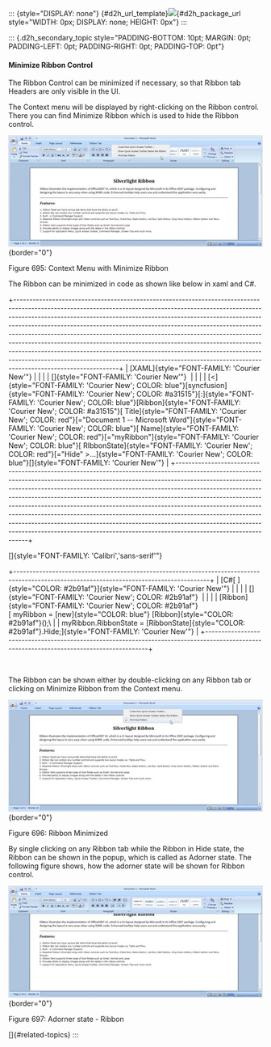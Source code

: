 ::: {style="DISPLAY: none"}
[](ms-xhelp:///?Id=d2h_url_template){#d2h_url_template}![](!package_url!){#d2h_package_url style="WIDTH: 0px; DISPLAY: none; HEIGHT: 0px"}
:::

::: {.d2h_secondary_topic style="PADDING-BOTTOM: 10pt; MARGIN: 0pt; PADDING-LEFT: 0pt; PADDING-RIGHT: 0pt; PADDING-TOP: 0pt"}
#### Minimize Ribbon Control

The Ribbon Control can be minimized if necessary, so that Ribbon tab Headers are only visible in the UI.

The Context menu will be displayed by right-clicking on the Ribbon control. There you can find Minimize Ribbon which is used to hide the Ribbon control.

![](../ImagesExt/image261_611.jpg){border="0"}

Figure 695: Context Menu with Minimize Ribbon

The Ribbon can be minimized in code as shown like below in xaml and C#.

+--------------------------------------------------------------------------------------------------------------------------------------------------------------------------------------------------------------------------------------------------------------------------------------------------------------------------------------------------------------------------------------------------------------------------------------------------------------------------------------------------------------------------------------------------------------------------------------------------------------------------------------------------------------------------------+
| [XAML]{style="FONT-FAMILY: 'Courier New'"}                                                                                                                                                                                                                                                                                                                                                                                                                                                                                                                                                                                                                                     |
|                                                                                                                                                                                                                                                                                                                                                                                                                                                                                                                                                                                                                                                                                |
| []{style="FONT-FAMILY: 'Courier New'"}                                                                                                                                                                                                                                                                                                                                                                                                                                                                                                                                                                                                                                         |
|                                                                                                                                                                                                                                                                                                                                                                                                                                                                                                                                                                                                                                                                                |
| [\<]{style="FONT-FAMILY: 'Courier New'; COLOR: blue"}[syncfusion]{style="FONT-FAMILY: 'Courier New'; COLOR: #a31515"}[:]{style="FONT-FAMILY: 'Courier New'; COLOR: blue"}[Ribbon]{style="FONT-FAMILY: 'Courier New'; COLOR: #a31515"}[ Title]{style="FONT-FAMILY: 'Courier New'; COLOR: red"}[=\"Document 1 -- Microsoft Word\"]{style="FONT-FAMILY: 'Courier New'; COLOR: blue"}[ Name]{style="FONT-FAMILY: 'Courier New'; COLOR: red"}[=\"myRibbon\"]{style="FONT-FAMILY: 'Courier New'; COLOR: blue"}[ RIbbonState]{style="FONT-FAMILY: 'Courier New'; COLOR: red"}[=\"Hide\" \>...]{style="FONT-FAMILY: 'Courier New'; COLOR: blue"}[]{style="FONT-FAMILY: 'Courier New'"} |
+--------------------------------------------------------------------------------------------------------------------------------------------------------------------------------------------------------------------------------------------------------------------------------------------------------------------------------------------------------------------------------------------------------------------------------------------------------------------------------------------------------------------------------------------------------------------------------------------------------------------------------------------------------------------------------+

[]{style="FONT-FAMILY: 'Calibri','sans-serif'"} 

+------------------------------------------------------------------------------------------------------------------------------------------+
| [C#[ ]{style="COLOR: #2b91af"}]{style="FONT-FAMILY: 'Courier New'"}                                                                      |
|                                                                                                                                          |
| []{style="FONT-FAMILY: 'Courier New'; COLOR: #2b91af"}                                                                                   |
|                                                                                                                                          |
| [Ribbon]{style="FONT-FAMILY: 'Courier New'; COLOR: #2b91af"}[ myRibbon = [new]{style="COLOR: blue"} [Ribbon]{style="COLOR: #2b91af"}();\ |
| myRibbon.RibbonState = [RibbonState]{style="COLOR: #2b91af"}.Hide;]{style="FONT-FAMILY: 'Courier New'"}                                  |
+------------------------------------------------------------------------------------------------------------------------------------------+

 

The Ribbon can be shown either by double-clicking on any Ribbon tab or clicking on Minimize Ribbon from the Context menu.

![](../ImagesExt/image261_612.jpg){border="0"}

Figure 696: Ribbon Minimized

By single clicking on any Ribbon tab while the Ribbon in Hide state, the Ribbon can be shown in the popup, which is called as Adorner state. The following figure shows, how the adorner state will be shown for Ribbon control.

![](../ImagesExt/image261_613.jpg){border="0"}

Figure 697: Adorner state - Ribbon

[]{#related-topics}
:::
